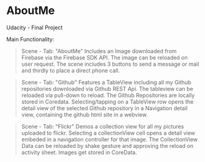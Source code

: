 # AboutMe
Udacity - Final Project

Main Functionality:

> Scene - Tab: "AboutMe"
Includes an Image downloaded from Firebase via the Firebase SDK API. The image can be reloaded on user request.
The scene includes 3 buttons to send a message or mail and thirdly to place a direct phone call.

> Scene - Tab: "Github"
Features a TableView including all my Github repositories downloaded via Github REST Api. The tableview can be reloaded via pull-down to reload. The Github Repositories are locally stored in Coredata. Selecting/tapping on a TableView row opens the detail view of the selected Github repository in a Navigation detail view, containing the github html site in a webview.

> Scene - Tab: "Flickr"
Demos a collection view for all my pictures uploaded to flickr.
Selecting a collectionView cell opens a detail view embeded in a navigation controller for that image.
The CollectionView Data can be reloaded by shake gesture and approving the reload on activity sheet.
Images get stored in CoreData.
